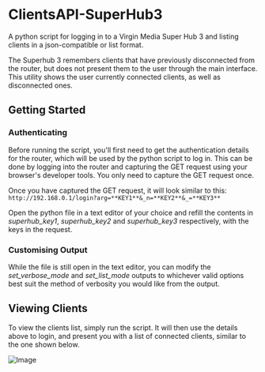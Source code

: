 # ClientsAPI-SuperHub3
A python script for logging in to a Virgin Media Super Hub 3 and listing clients in a json-compatible or list format.

The Superhub 3 remembers clients that have previously disconnected from the router, but does not present them to the user through the main interface. This utility shows the user currently connected clients, as well as disconnected ones.

## Getting Started
### Authenticating
Before running the script, you'll first need to get the authentication details for the router, which will be used by the python script to log in. This can be done by logging into the router and capturing the GET request using your browser's developer tools. You only need to capture the GET request once.

Once you have captured the GET request, it will look similar to this: `http://192.168.0.1/login?arg=**KEY1**&_n=**KEY2**&_=**KEY3**`

Open the python file in a text editor of your choice and refill the contents in *superhub_key1*, *superhub_key2* and *superhub_key3* respectively, with the keys in the request.

### Customising Output
While the file is still open in the text editor, you can modify the *set_verbose_mode* and *set_list_mode* outputs to whichever valid options best suit the method of verbosity you would like from the output.

## Viewing Clients
To view the clients list, simply run the script. It will then use the details above to login, and present you with a list of connected clients, similar to the one shown below.

![Image](https://i.imgur.com/bkLiHQ2.png)
